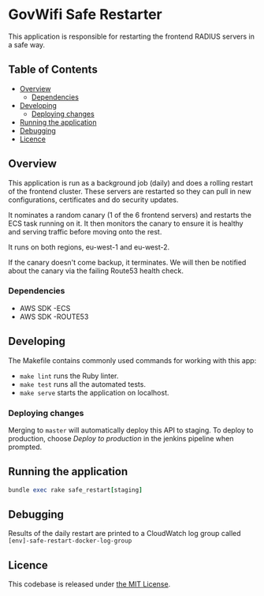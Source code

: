 # GovWifi Safe Restarter

This application is responsible for restarting the frontend RADIUS servers in a safe way.

## Table of Contents

* [Overview](#overview)
  * [Dependencies](#dependencies)
* [Developing](#developing)
  * [Deploying changes](#deploying-changes)
* [Running the application](#running-the-application)
* [Debugging](#debugging)
* [Licence](#licence)

## Overview

This application is run as a background job (daily) and does a rolling restart of the frontend cluster.
These servers are restarted so they can pull in new configurations, certificates and do security updates.

It nominates a random canary (1 of the 6 frontend servers) and restarts the ECS task running on it.
It then monitors the canary to ensure it is healthy and serving traffic before moving onto the rest.

It runs on both regions, eu-west-1 and eu-west-2.

If the canary doesn't come backup, it terminates.
We will then be notified about the canary via the failing Route53 health check.

### Dependencies

* AWS SDK -ECS
* AWS SDK -ROUTE53

## Developing

The Makefile contains commonly used commands for working with this app:

* `make lint` runs the Ruby linter.
* `make test` runs all the automated tests.
* `make serve` starts the application on localhost.

### Deploying changes

Merging to `master` will automatically deploy this API to staging.
To deploy to production, choose _Deploy to production_ in the jenkins pipeline when prompted.

## Running the application

```ruby
bundle exec rake safe_restart[staging]
```

## Debugging

Results of the daily restart are printed to a CloudWatch log group called `[env]-safe-restart-docker-log-group`

## Licence

This codebase is released under [the MIT License][mit].

[mit]: LICENCE

